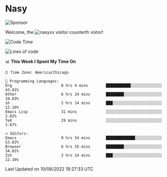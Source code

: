 # Nasy

<!--
<p align="center">
<img height="200" src="https://github-readme-stats.vercel.app/api?username=nasyxx&count_private=true&show_icons=true&theme=dracula&include_all_commits=true"/>
<img height="200" src="https://github-readme-stats.vercel.app/api/top-langs/?username=nasyxx&theme=dracula&hide=html,jupyter+notebook&count_private=true&show_icons=true"/>
</p>

  
----------------
-->

![Sponsor](https://img.shields.io/static/v1.svg?label=Sponsor&message=%E2%9D%A4&logo=GitHub&style=flat&color=pink)
 
Welcome, the ![nasyxx visitor counter](https://count.getloli.com/get/@nasyxx?theme=rule34)th vistor!
 
<!--START_SECTION:waka-->
![Code Time](http://img.shields.io/badge/Code%20Time-2%2C475%20hrs%2054%20mins-blue)

![Lines of code](https://img.shields.io/badge/From%20Hello%20World%20I%27ve%20Written-5%20Million%20lines%20of%20code-blue)

📊 **This Week I Spent My Time On** 

```text
⌚︎ Time Zone: America/Chicago

💬 Programming Languages: 
Org                      8 hrs 4 mins        ███████████░░░░░░░░░░░░░░   43.81% 
Other                    6 hrs 24 mins       ████████░░░░░░░░░░░░░░░░░   34.83% 
sh                       2 hrs 14 mins       ███░░░░░░░░░░░░░░░░░░░░░░   12.16% 
Emacs Lisp               31 mins             ░░░░░░░░░░░░░░░░░░░░░░░░░   2.82% 
TeX                      29 mins             ░░░░░░░░░░░░░░░░░░░░░░░░░   2.67%

🔥 Editors: 
Emacs                    9 hrs 54 mins       █████████████░░░░░░░░░░░░   53.82% 
Browser                  6 hrs 15 mins       ████████░░░░░░░░░░░░░░░░░   34.01% 
Zsh                      2 hrs 14 mins       ███░░░░░░░░░░░░░░░░░░░░░░   12.16%

```


 Last Updated on 10/06/2022 19:27:33 UTC
<!--END_SECTION:waka-->

<!-- ![visitors](https://visitor-badge.laobi.icu/badge?page_id=nasyxx.nasyxx) -->

